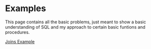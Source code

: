 # Examples

This page contains all the basic problems, just meant to show a basic understanding of SQL and my approach to certain basic funtions and procedures.

[Joins Example](https://github.com/CamAcken/Example-SELECT/blob/main/LeftJoinBasic.md0)

